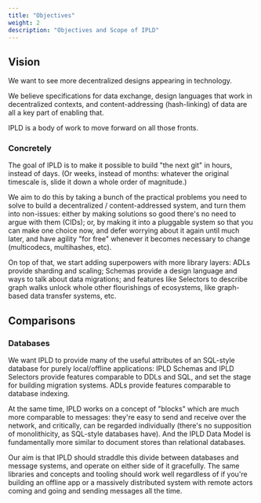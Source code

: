 ```yaml
---
title: "Objectives"
weight: 2
description: "Objectives and Scope of IPLD"
---
```


## Vision

We want to see more decentralized designs appearing in technology.

We believe specifications for data exchange,
design languages that work in decentralized contexts,
and content-addressing (hash-linking) of data
are all a key part of enabling that.

IPLD is a body of work to move forward on all those fronts.

### Concretely

The goal of IPLD is to make it possible to build "the next git" in hours, instead of days.
(Or weeks, instead of months: whatever the original timescale is, slide it down a whole order of magnitude.)

We aim to do this by taking a bunch of the practical problems you need to solve to build a decentralized / content-addressed system,
and turn them into non-issues: either by making solutions so good there's no need to argue with them (CIDs);
or, by making it into a pluggable system so that you can make one choice now, and defer worrying about it again until much later,
and have agility "for free" whenever it becomes necessary to change (multicodecs, multihashes, etc).

On top of that, we start adding superpowers with more library layers:
ADLs provide sharding and scaling;
Schemas provide a design language and ways to talk about data migrations;
and features like Selectors to describe graph walks unlock whole other flourishings of ecosystems,
like graph-based data transfer systems, etc.

## Comparisons

### Databases

We want IPLD to provide many of the useful attributes of an SQL-style database for purely local/offline applications:
IPLD Schemas and IPLD Selectors provide features comparable to DDLs and SQL,
and set the stage for building migration systems.
ADLs provide features comparable to database indexing.

At the same time, IPLD works on a concept of "blocks" which are much more comparable to messages:
they're easy to send and receive over the network, and critically, can be regarded individually
(there's no supposition of monolithicity, as SQL-style databases have).
And the IPLD Data Model is fundamentally more similar to document stores than relational databases.

Our aim is that IPLD should straddle this divide between databases and message systems, and operate on either side of it gracefully.
The same libraries and concepts and tooling should work well regardless of if you're building an offline app
or a massively distributed system with remote actors coming and going and sending messages all the time.

<!--

The below is a bunch of true stuff, and explains how we got where we did on a bunch of key design junctures,
but it's also just awful as a wall of text.
If it's necessary to present this, we should workshop it until getting to some better way to present it.

Things IPLD is concerned with
-----------------------------

In order to make building on decentralized data structures be excellent, we see the following major goals:

- Some minimal legibility of data is required.
	- (This is what our work on the Data Model focuses around.)
- It is awesome if our concept of data can be used across various encoding systems with a minimum of effort.
	- (This is why most IPLD libraries have a concept of various codecs; and we do a lot of work to specify codecs in terms of the Data Model.)
- Whenever data is serialized, some standard indications of what codecs are necessary to use to transform that serial data back into a minimally legible form must be available,
  and these indicators should always be found very tightly bound to any stored data.
	- (This is what multicodecs are about, and why multicodec indicators are in CIDs.)
- For data to be usable in decentralized/distributed systems, it's important for small pieces of data to link to other pieces of data;
  and this must be based on immutable references, because a user must be able to freely choose between fetching data either immediately or deferred at some later time:
  it must be possible to choose this without changing the correctness and coherency of their data by making their fetch actions at a later date.
  The most effective way to do this is content-addressing with the use of cryptographic hashes.
	- (This is what IPLD Linking and CIDs are all about.)
- Given that we have identified that hashing data is a useful thing to do in the pursuit of building decentralized data structures,
  it would be excellent to standardize the process of feeding data to hashes, so that this can become a simple thing that happens without great special effort;
  and since there are various hashing systems in the world, it is important to identify which hashing algorithm was used to compute any hash we might store or reference.
	- (This is what multihashes are about, and why multihash indicators are in CIDs; and why IPLD libraries connect dots all the way through from Data Model to Codec to hashing.)
- It's important to be able to traverse our minimally legible data, programmatically.
  We should be able to understand how to do this even without understanding any semantic details of this particular data,
  and we need this so that data remains usefully legible even in "deep time".
	- (This is again what the Data Model, and IPLD Linking, focuses on.  IPLD Selectors then go further, providing a declarative way to describe traversals.)
- It's useful to be able to define some topological expectations of the structure of data in a declarative way.
	- (This is what IPLD Schemas focus on.)
- It's important that these topological expectations about the structure of data should be able to apply to any data --
  even data that predates (or was otherwise causally independent of) the writing of the topological declarations.
  This is important because this kind of causal independence is frequent in decentralized and distributed development,
  and thus to be true to our vision and theory of change, we should support this kind of relationship.
	- (This figures deeply in the design of IPLD Schemas.)
- It's desirable that these topological expectations about the structure of data should be something we can use to describe "version" detection and feature detection.
  Most concepts of "version" are brittle in decentralized systems (and especially, in decentralized development practices);
  we need ways to reason about data that continue to work when there's no central authority on version numbering,
  and mechanisms for describing data without resorting to explicit inbuilt versioning at all, so that it is possible to evolve the way we handle data separately from the data itself.
	- (This figures deeply in the design of IPLD Schemas.)
- It is important to be able to collect large amounts of data, and make it accessible
  and navigable even if we split it up ("shard" it).
	- (We introduce an idea called Advanced Data Layouts as a way to describe such collections, and as part of this, describe how to make the sharded content directly legible as the IPLD Data Model.)

Things not in the scope of IPLD
-------------------------------

- Encryption.  It's important, but it's not our battle.
  We hope that IPLD will be useful for structuring data, both in cleartext and ciphertext.
  We hope the the Advanced Data Layout extension system might be applicable to making systems simultaneously use encryption and are traversable as IPLD!
  But essentially, we're looking to _enable_ these developments -- it's not on our roadmap to drive them.
- Identity systems.  It's important, but it's not our battle.
  Decentralized identity is a very expansive topic; it's exceeding unlikely that there will even be "one" answer to the questions in this field:
  it blurs between cryptosystem design, reputation systems, statistical properties of graphs... there's truly a whole field here, if not _several_, and no one-size-fits-all answers.
  We will try to provide guidance on how IPLD relates to, and might be usefully composed with, other decentralized identity systems;
  but ultimately, how to do this will depend on the choices of application developers and the needs of their applications.
- Networking.  How to get data from one place to another is important, but IPLD should work with any mechanism you choose.
  IPLD should even work fine and provide value with *no* networking, or work fantastically with "sneakernet".
  (The libp2p project is also pursuing useful work in networking and focused on decentralized systems;
  it's not directly related to IPLD, but they should work well together, and you might want to check it out.)

-->
